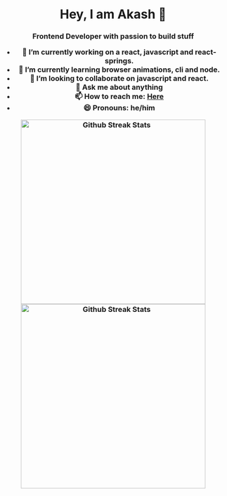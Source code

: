 <h1 align="center">Hey, I am Akash 👋</h1>
<h3 align="center">Frontend Developer with passion to build stuff</h>

<br />

- 🔭 I’m currently working on a react, javascript and react-springs.
- 🌱 I’m currently learning browser animations, cli and node.
- 👯 I’m looking to collaborate on javascript and react.
- 💬 Ask me about anything
- 📫 How to reach me: [Here](mailto:akashdeep.samantra@protonmail.com)
- 😄 Pronouns: he/him

<!-- ![Akash's GitHub stats](https://github-readme-stats.vercel.app/api?username=akkssh&show_icons=true&theme=radical) -->

<p align="center">
  <img width="420px" src="https://github-readme-stats.vercel.app/api?username=akkssh&show_icons=true&theme=radical" alt="Github Streak Stats">
  <img width="420px" src="https://github-readme-streak-stats.herokuapp.com/?user=akkssh" alt="Github Streak Stats">
</p>
